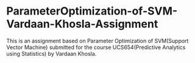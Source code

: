 # ParameterOptimization-of-SVM-Vardaan-Khosla-Assignment
This is an assignment based on Parameter Optimization of SVM(Support Vector Machine) submitted for the course UCS654(Predictive Analytics using Statistics) by Vardaan Khosla.
